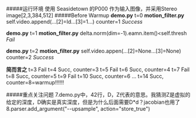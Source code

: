 #####运行环境
使用 Seasidetown 的P000 作为输入图像，并采用Stereo
image[2,3,384,512]
#####Before Warmup
**demo.py** 
t=0
**motion_filter.py** 
self.video.append(...[2]=Id...[3]=1...) counter=1
*Success*

**demo.py** 
t=1
**motion_filter.py** 
delta.norm(dim=-1).eamn.item()<self.thresh
*Fail*

**demo.py** 
t=2
**motion_filter.py**
self.video.appen(...[2]=None...[3]=None) counter=2
*Success*

**简而言之**
t=3  Fail
t=4  Succ, counter=3 
t=5  Fail
t=6  Succ, counter=4
t=7  Fail
t=8  Succ, counter=5
t=9  Fail
t=10 Succ, counter=6
...
t=14 Succ, counter=8=warmup!!!!!!


#####重点关注问题
7.demo.py中，42行，D，Z代表的意思。我猜测Z是虚拟的给定的深度，D确实是真实深度，但是为什么后面需要D*d？jacobian也用了
8.parser.add_argument("--upsample", action="store_true")